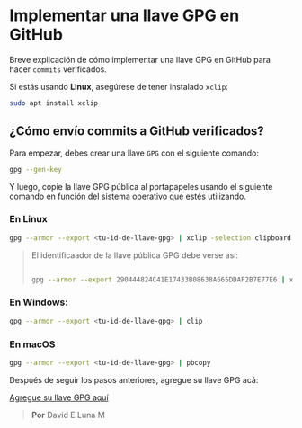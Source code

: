 # Implementar una llave GPG en GitHub

Breve explicación de cómo implementar una llave GPG en GitHub para hacer `commits` verificados.

Si estás usando **Linux**, asegúrese de tener instalado `xclip`:

```zsh
sudo apt install xclip
```

## ¿Cómo envío commits a GitHub verificados?

Para empezar, debes crear una llave `GPG` con el siguiente comando:

```zsh
gpg --gen-key
```

Y luego, copie la llave GPG pública al portapapeles usando el siguiente comando en función del sistema operativo que estés utilizando.

### En Linux

```zsh
gpg --armor --export <tu-id-de-llave-gpg> | xclip -selection clipboard
```

> El identificaador de la llave pública GPG debe verse así:
> ```zsh
> 
> gpg --armor --export 290444824C41E17433B08638A665DDAF2B7E77E6 | xclip -selection clipboard
> ```

### En Windows:

```zsh
gpg --armor --export <tu-id-de-llave-gpg> | clip
```


### En macOS

```zsh
gpg --armor --export <tu-id-de-llave-gpg> | pbcopy
```

Después de seguir los pasos anteriores, agregue su llave GPG acá:

[Agregue su llave GPG aquí](https://github.com/settings/gpg/new "Agregar llave GPG")


> **Por** David E Luna M

